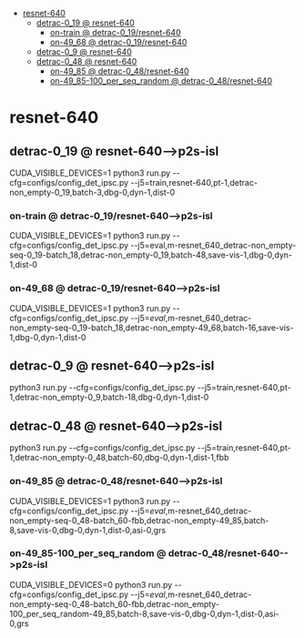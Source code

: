 <!-- MarkdownTOC -->

- [resnet-640](#resnet_64_0_)
    - [detrac-0_19       @ resnet-640](#detrac_0_19___resnet_640_)
        - [on-train       @ detrac-0_19/resnet-640](#on_train___detrac_0_19_resnet_640_)
        - [on-49_68       @ detrac-0_19/resnet-640](#on_49_68___detrac_0_19_resnet_640_)
    - [detrac-0_9       @ resnet-640](#detrac_0_9___resnet_640_)
    - [detrac-0_48       @ resnet-640](#detrac_0_48___resnet_640_)
        - [on-49_85       @ detrac-0_48/resnet-640](#on_49_85___detrac_0_48_resnet_640_)
        - [on-49_85-100_per_seq_random       @ detrac-0_48/resnet-640](#on_49_85_100_per_seq_random___detrac_0_48_resnet_640_)

<!-- /MarkdownTOC -->
<a id="resnet_64_0_"></a>
# resnet-640 
<a id="detrac_0_19___resnet_640_"></a>
## detrac-0_19       @ resnet-640-->p2s-isl
CUDA_VISIBLE_DEVICES=1 python3 run.py --cfg=configs/config_det_ipsc.py --j5=train,resnet-640,pt-1,detrac-non_empty-0_19,batch-3,dbg-0,dyn-1,dist-0
<a id="on_train___detrac_0_19_resnet_640_"></a>
### on-train       @ detrac-0_19/resnet-640-->p2s-isl
CUDA_VISIBLE_DEVICES=1 python3 run.py --cfg=configs/config_det_ipsc.py --j5=eval,m-resnet_640_detrac-non_empty-seq-0_19-batch_18,detrac-non_empty-0_19,batch-48,save-vis-1,dbg-0,dyn-1,dist-0
<a id="on_49_68___detrac_0_19_resnet_640_"></a>
### on-49_68       @ detrac-0_19/resnet-640-->p2s-isl
CUDA_VISIBLE_DEVICES=1 python3 run.py --cfg=configs/config_det_ipsc.py --j5=_eval_,m-resnet_640_detrac-non_empty-seq-0_19-batch_18,detrac-non_empty-49_68,batch-16,save-vis-1,dbg-0,dyn-1,dist-0

<a id="detrac_0_9___resnet_640_"></a>
## detrac-0_9       @ resnet-640-->p2s-isl
python3 run.py --cfg=configs/config_det_ipsc.py --j5=train,resnet-640,pt-1,detrac-non_empty-0_9,batch-18,dbg-0,dyn-1,dist-0

<a id="detrac_0_48___resnet_640_"></a>
## detrac-0_48       @ resnet-640-->p2s-isl
python3 run.py --cfg=configs/config_det_ipsc.py --j5=train,resnet-640,pt-1,detrac-non_empty-0_48,batch-60,dbg-0,dyn-1,dist-1,fbb
<a id="on_49_85___detrac_0_48_resnet_640_"></a>
### on-49_85       @ detrac-0_48/resnet-640-->p2s-isl
CUDA_VISIBLE_DEVICES=1 python3 run.py --cfg=configs/config_det_ipsc.py --j5=_eval_,m-resnet_640_detrac-non_empty-seq-0_48-batch_60-fbb,detrac-non_empty-49_85,batch-8,save-vis-0,dbg-0,dyn-1,dist-0,asi-0,grs
<a id="on_49_85_100_per_seq_random___detrac_0_48_resnet_640_"></a>
### on-49_85-100_per_seq_random       @ detrac-0_48/resnet-640-->p2s-isl
CUDA_VISIBLE_DEVICES=0 python3 run.py --cfg=configs/config_det_ipsc.py --j5=_eval_,m-resnet_640_detrac-non_empty-seq-0_48-batch_60-fbb,detrac-non_empty-100_per_seq_random-49_85,batch-8,save-vis-0,dbg-0,dyn-1,dist-0,asi-0,grs

